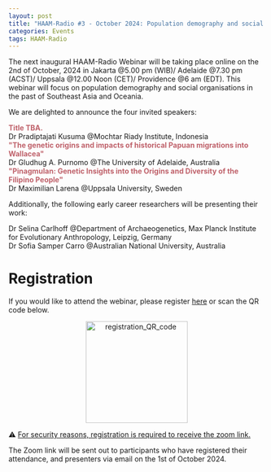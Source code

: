 ```yaml
---
layout: post
title: "HAAM-Radio #3 - October 2024: Population demography and social organisations in the past of Southeast Asia and Oceania"
categories: Events
tags: HAAM-Radio
---
```


The next inaugural HAAM-Radio Webinar will be taking place online on the 2nd of October, 2024 in Jakarta @5.00 pm (WIB)/ Adelaide @7.30 pm (ACST)/ Uppsala @12.00 Noon (CET)/ Providence @6 am (EDT). This webinar will focus on population demography and social organisations in the past of Southeast Asia and Oceania. 

We are delighted to announce the four invited speakers:

**<span style="color:#BF616A">Title TBA.</span>** \
Dr Pradiptajati Kusuma @Mochtar Riady Institute, Indonesia\
**<span style="color:#BF616A">"The genetic origins and impacts of historical Papuan migrations into Wallacea"</span>** \
Dr Gludhug A. Purnomo @The University of Adelaide, Australia\
**<span style="color:#BF616A">"Pinagmulan: Genetic Insights into the Origins and Diversity of the Filipino People"</span>** \
Dr Maximilian Larena @Uppsala University, Sweden

Additionally, the following early career researchers will be presenting their work:

Dr Selina Carlhoff @Department of Archaeogenetics, Max Planck Institute for Evolutionary Anthropology, Leipzig, Germany \
Dr Sofia Samper Carro @Australian National University, Australia

# Registration 

If you would like to attend the webinar, please register [here](https://docs.google.com/forms/d/e/1FAIpQLSdn3avlwfKvnsIlErkZfu6t3vELk9r1QloTPBuPPnVcIugOyQ/viewform?usp=pp_url) or scan the QR code below.

<p  align="middle">
<a href="https://docs.google.com/forms/d/e/1FAIpQLSdn3avlwfKvnsIlErkZfu6t3vELk9r1QloTPBuPPnVcIugOyQ/viewform?usp=pp_url"><img src="{{ "/assets/media/event_images/2024-09-19-event/registration_QR_code.png" | relative_url }}" alt="registration_QR_code" width="200px" height="200px" ></a>
</p>
⚠️ <u>For security reasons, registration is required to receive the zoom link.</u>

The Zoom link will be sent out to participants who have registered their attendance, and presenters via email on the 1st of October 2024.